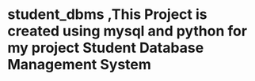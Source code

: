 # student_dbms ,This Project is created using mysql and python for my project Student Database Management System